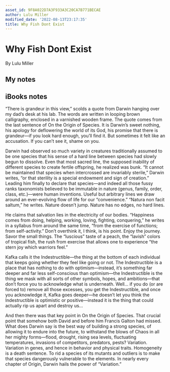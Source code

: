 ```yaml
---
asset_id: 9F8A022D7A3F933A3C20CA7B771BECAE
author: Lulu Miller
modified_date: '2022-08-13T23:17:35'
title: Why Fish Dont Exist
---
```


# Why Fish Dont Exist

By Lulu Miller

## My notes <a name="my_notes_dont_delete"></a>



## iBooks notes <a name="ibooks_notes_dont_delete"></a>

“There is grandeur in this view,” scolds a quote from Darwin hanging over my dad’s desk at his lab. The words are written in looping brown calligraphy, enclosed in a varnished wooden frame. The quote comes from the last sentence of On the Origin of Species. It is Darwin’s sweet nothing, his apology for deflowering the world of its God, his promise that there is grandeur—if you look hard enough, you’ll find it. But sometimes it felt like an accusation. If you can’t see it, shame on you.

Darwin had observed so much variety in creatures traditionally assumed to be one species that his sense of a hard line between species had slowly begun to dissolve. Even that most sacred line, the supposed inability of different species to create fertile offspring, he realized was bunk. “It cannot be maintained that species when intercrossed are invariably sterile,” Darwin writes, “or that sterility is a special endowment and sign of creation.” Leading him finally to declare that species—and indeed all those fussy ranks taxonomists believed to be immutable in nature (genus, family, order, class, etc.)—were human inventions. Useful but arbitrary lines we draw around an ever-evolving flow of life for our “convenience.” “Natura non facit saltum,” he writes. Nature doesn’t jump. Nature has no edges, no hard lines.

He claims that salvation lies in the electricity of our bodies. “Happiness comes from doing, helping, working, loving, fighting, conquering,” he writes in a syllabus from around the same time, “from the exercise of functions; from self-activity.” Don’t overthink it, I think, is his point. Enjoy the journey. Savor the small things. The “luscious” taste of a peach, the “lavish” colors of tropical fish, the rush from exercise that allows one to experience “the stern joy which warriors feel.”

Kafka calls it the Indestructible—the thing at the bottom of each individual that keeps going whether they feel like going or not. The Indestructible is a place that has nothing to do with optimism—instead, it’s something far deeper and far less self-conscious than optimism—the Indestructible is the thing we mask with all sorts of other symbols, hopes, and ambitions—that don’t force you to acknowledge what is underneath. Well… if you do (or are forced to) remove all those excesses, you get the Indestructible, and once you acknowledge it, Kafka goes deeper—he doesn’t let you think the Indestructible is optimistic or positive—instead it is the thing that could actually rip us apart and destroy us…

And then there was that key point in On the Origin of Species. That crucial point that somehow both David and before him Francis Galton had missed. What does Darwin say is the best way of building a strong species, of allowing it to endure into the future, to withstand the blows of Chaos in all her mighty forms—flood, drought, rising sea levels, fluctuating temperatures, invasions of competitors, predators, pests?
Variation. Variation in genes, and hence in behavior and physical traits. Homogeneity is a death sentence. To rid a species of its mutants and outliers is to make that species dangerously vulnerable to the elements. In nearly every chapter of Origin, Darwin hails the power of “Variation.”